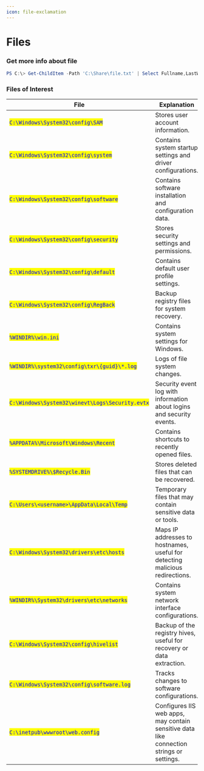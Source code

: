 ```yaml
---
icon: file-exclamation
---
```


# Files

### **Get more info about file**

```powershell
PS C:\> Get-ChildItem -Path 'C:\Share\file.txt' | Select Fullname,LastWriteTime,Attributes,@{Name="Owner";Expression={ (Get-Acl $_.FullName).Owner }}
```

### Files of Interest <a href="#files-of-interest" id="files-of-interest"></a>

| **File**                                                                         | **Explanation**                                                                          |
| -------------------------------------------------------------------------------- | ---------------------------------------------------------------------------------------- |
| <mark style="color:blue;">`C:\Windows\System32\config\SAM`</mark>                | Stores user account information.                                                         |
| <mark style="color:blue;">`C:\Windows\System32\config\system`</mark>             | Contains system startup settings and driver configurations.                              |
| <mark style="color:blue;">`C:\Windows\System32\config\software`</mark>           | Contains software installation and configuration data.                                   |
| <mark style="color:blue;">`C:\Windows\System32\config\security`</mark>           | Stores security settings and permissions.                                                |
| <mark style="color:blue;">`C:\Windows\System32\config\default`</mark>            | Contains default user profile settings.                                                  |
| <mark style="color:blue;">`C:\Windows\System32\config\RegBack`</mark>            | Backup registry files for system recovery.                                               |
| <mark style="color:blue;">`%WINDIR%\win.ini`</mark>                              | Contains system settings for Windows.                                                    |
| <mark style="color:blue;">`%WINDIR%\system32\config\txr\{guid}\*.log`</mark>     | Logs of file system changes.                                                             |
| <mark style="color:blue;">`C:\Windows\System32\winevt\Logs\Security.evtx`</mark> | Security event log with information about logins and security events.                    |
| <mark style="color:blue;">`%APPDATA%\Microsoft\Windows\Recent`</mark>            | Contains shortcuts to recently opened files.                                             |
| <mark style="color:blue;">`%SYSTEMDRIVE%\$Recycle.Bin`</mark>                    | Stores deleted files that can be recovered.                                              |
| <mark style="color:blue;">`C:\Users\<username>\AppData\Local\Temp`</mark>        | Temporary files that may contain sensitive data or tools.                                |
| <mark style="color:blue;">`C:\Windows\System32\drivers\etc\hosts`</mark>         | Maps IP addresses to hostnames, useful for detecting malicious redirections.             |
| <mark style="color:blue;">`%WINDIR%\System32\drivers\etc\networks`</mark>        | Contains system network interface configurations.                                        |
| <mark style="color:blue;">`C:\Windows\System32\config\hivelist`</mark>           | Backup of the registry hives, useful for recovery or data extraction.                    |
| <mark style="color:blue;">`C:\Windows\System32\config\software.log`</mark>       | Tracks changes to software configurations.                                               |
| <mark style="color:blue;">`C:\inetpub\wwwroot\web.config`</mark>                 | Configures IIS web apps, may contain sensitive data like connection strings or settings. |
